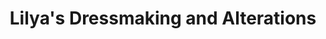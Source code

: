 ---
title: "Lilya's Dressmaking and Alterations"
url: /hamilton/lilyas-dressmaking-and-alterations/
shop: tailor
---